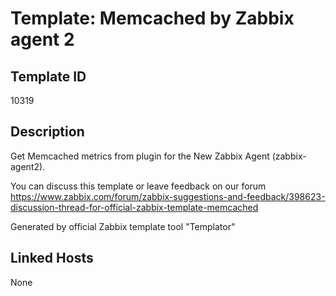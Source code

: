 # Template: Memcached by Zabbix agent 2

## Template ID
10319

## Description
Get Memcached metrics from plugin for the New Zabbix Agent (zabbix-agent2).

You can discuss this template or leave feedback on our forum https://www.zabbix.com/forum/zabbix-suggestions-and-feedback/398623-discussion-thread-for-official-zabbix-template-memcached

Generated by official Zabbix template tool "Templator"

## Linked Hosts
None

